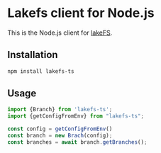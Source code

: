 # Lakefs client for Node.js

This is the Node.js client for [lakeFS](https://lakefs.io/).

## Installation

```bash
npm install lakefs-ts
```

## Usage

```typescript
import {Branch} from 'lakefs-ts';
import {getConfigFromEnv} from "lakefs-ts";

const config = getConfigFromEnv()
const branch = new Brach(config);
const branches = await branch.getBranches();

```
